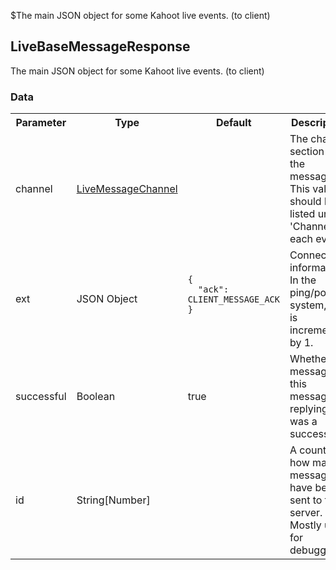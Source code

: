 $The main JSON object for some Kahoot live events. (to client)
## LiveBaseMessageResponse
The main JSON object for some Kahoot live events. (to client)

### Data
<table>
  <tr>
    <th>Parameter</th>
    <th>Type</th>
    <th>Default</th>
    <th>Description</th>
  </tr>
  <tr>
    <td>channel</td>
    <td><a href="/enum/LiveMessageChannel">LiveMessageChannel</a></td>
    <td></td>
    <td>The channel section for the message. This value should be listed under 'Channel' in each event.</td>
  </tr>
  <tr>
    <td>ext</td>
    <td>JSON Object</td>
    <td>
      <pre>
        <code>
<!--   -->{
<!--   -->  "ack": CLIENT_MESSAGE_ACK
<!--   -->}
        </code>
      </pre>
    </td>
    <td>Connection information. In the ping/pong system, ack is incremented by 1.</td>
  </tr>
  <tr>
    <td>successful</td>
    <td>Boolean</td>
    <td>true</td>
    <td>Whether the message this message is replying to was a success.</td>
  </tr>
  <tr>
    <td>id</td>
    <td>String[Number]</td>
    <td></td>
    <td>A count of how many messages have been sent to the server. Mostly used for debugging.</td>
  </tr>
</table>

